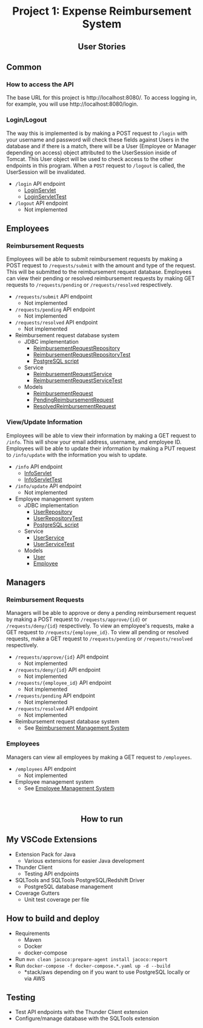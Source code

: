 <div align="center">
    <h1>Project 1: Expense Reimbursement System</h1>
    <h2>User Stories</h2>
</div>

## Common
### How to access the API
The base URL for this project is http://localhost:8080/. To access logging in, for example, you will use http://localhost:8080/login.

### Login/Logout
The way this is implemented is by making a POST request to `/login` with your username and password will check these fields against Users in the database and if there is a match, there will be a User (Employee or Manager depending on access) object attributed to the UserSession inside of Tomcat. This User object will be used to check access to the other endpoints in this program. When a `POST` request to `/logout` is called, the UserSession will be invalidated.

- `/login` API endpoint
    - [LoginServlet](https://github.com/jaczerob/project1/blob/master/src/main/java/com/github/jaczerob/project1/web/servlets/common/LoginServlet.java)
    - [LoginServletTest](https://github.com/jaczerob/project1/blob/master/src/test/java/com/github/jaczerob/web/servlets/common/LoginServletTest.java)
- `/logout` API endpoint
    - Not implemented

## Employees
### Reimbursement Requests
Employees will be able to submit reimbursement requests by making a POST request to `/requests/submit` with the amount and type of the request. This will be submitted to the reimbursement request database. Employees can view their pending or resolved reimbursement requests by making GET requests to `/requests/pending` or `/requests/resolved` respectively.

- `/requests/submit` API endpoint
    - Not implemented
- `/requests/pending` API endpoint
    - Not implemented
- `/requests/resolved` API endpoint
    - Not implemented
<a name="reimbursement-management-system"></a>
- Reimbursement request database system
    - JDBC implementation
        - [ReimbursementRequestRepository](https://github.com/jaczerob/project1/blob/master/src/main/java/com/github/jaczerob/project1/repositories/ReimbursementRequestRepository.java)
        - [ReimbursementRequestRepositoryTest](https://github.com/jaczerob/project1/blob/master/src/test/java/com/github/jaczerob/repositories/ReimbursementRequestRepositoryTest.java)
        - [PostgreSQL script](https://github.com/jaczerob/project1/blob/40f9bf53ff84bd2b45dff0a8fe7914f7fedaa8e4/src/main/resources/Script.psql#L10)
    - Service
        - [ReimbursementRequestService](https://github.com/jaczerob/project1/blob/master/src/main/java/com/github/jaczerob/project1/services/ReimbursementRequestService.java)
        - [ReimbursementRequestServiceTest](https://github.com/jaczerob/project1/blob/master/src/test/java/com/github/jaczerob/services/ReimbursementRequestServiceTest.java)
    - Models
        - [ReimbursementRequest](https://github.com/jaczerob/project1/blob/master/src/main/java/com/github/jaczerob/project1/models/requests/ReimbursementRequest.java)
        - [PendingReimbursementRequest](https://github.com/jaczerob/project1/blob/master/src/main/java/com/github/jaczerob/project1/models/requests/PendingReimbursementRequest.java)
        - [ResolvedReimbursementRequest](https://github.com/jaczerob/project1/blob/master/src/main/java/com/github/jaczerob/project1/models/requests/ResolvedReimbursementRequest.java)

### View/Update Information
Employees will be able to view their information by making a GET request to `/info`. This will show your email address, username, and employee ID. Employees will be able to update their information by making a PUT request to `/info/update` with the information you wish to update.

- `/info` API endpoint
    - [InfoServlet](https://github.com/jaczerob/project1/blob/master/src/main/java/com/github/jaczerob/project1/web/servlets/common/InfoServlet.java)
    - [InfoServletTest](https://github.com/jaczerob/project1/blob/master/src/test/java/com/github/jaczerob/web/servlets/common/InfoServletTest.java)
- `/info/update` API endpoint
    - Not implemented
<a name="employee-management-system"></a>
- Employee management system
    - JDBC implementation
        - [UserRepository](https://github.com/jaczerob/project1/blob/master/src/main/java/com/github/jaczerob/project1/repositories/UserRepository.java)
        - [UserRepositoryTest](https://github.com/jaczerob/project1/blob/master/src/test/java/com/github/jaczerob/repositories/UserRepositoryTest.java)
        - [PostgreSQL script](https://github.com/jaczerob/project1/blob/40f9bf53ff84bd2b45dff0a8fe7914f7fedaa8e4/src/main/resources/Script.psql)
    - Service
        - [UserService](https://github.com/jaczerob/project1/blob/master/src/main/java/com/github/jaczerob/project1/services/UserService.java)
        - [UserServiceTest](https://github.com/jaczerob/project1/blob/master/src/test/java/com/github/jaczerob/services/UserServiceTest.java)
    - Models
        - [User](https://github.com/jaczerob/project1/blob/master/src/main/java/com/github/jaczerob/project1/models/requests/User.java)
        - [Employee](https://github.com/jaczerob/project1/blob/master/src/main/java/com/github/jaczerob/project1/models/requests/Employee.java)

## Managers
### Reimbursement Requests
Managers will be able to approve or deny a pending reimbursement request by making a POST request to `/requests/approve/{id}` or `/requests/deny/{id}` respectively. To view an employee's requests, make a GET request to `/requests/{employee_id}`. To view all pending or resolved requests, make a GET request to `/requests/pending` or `/requests/resolved` respectively.

- `/requests/approve/{id}` API endpoint
    - Not implemented
- `/requests/deny/{id}` API endpoint
    - Not implemented
- `/requests/{employee_id}` API endpoint
    - Not implemented
- `/requests/pending` API endpoint
    - Not implemented
- `/requests/resolved` API endpoint
    - Not implemented
- Reimbursement request database system
    - See [Reimbursement Management System](#reimbursement-management-system)

### Employees
Managers can view all employees by making a GET request to `/employees`.

- `/employees` API endpoint
    - Not implemented
- Employee management system
    - See [Employee Management System](#employee-management-system)

<br>
<h2 align="center">How to run</h2>

## My VSCode Extensions
- Extension Pack for Java
    - Various extensions for easier Java development
- Thunder Client
    - Testing API endpoints
- SQLTools and SQLTools PostgreSQL/Redshift Driver
    - PostgreSQL database management
- Coverage Gutters
    - Unit test coverage per file

## How to build and deploy
- Requirements
    - Maven
    - Docker
    - docker-compose
- Run `mvn clean jacoco:prepare-agent install jacoco:report`
- Run `docker-compose -f docker-compose.*.yaml up -d --build`
    - *stack/aws depending on if you want to use PostgreSQL locally or via AWS

## Testing
- Test API endpoints with the Thunder Client extension
- Configure/manage database with the SQLTools extension